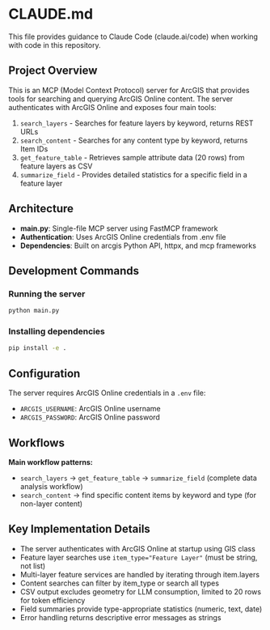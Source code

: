 # CLAUDE.md

This file provides guidance to Claude Code (claude.ai/code) when working with code in this repository.

## Project Overview

This is an MCP (Model Context Protocol) server for ArcGIS that provides tools for searching and querying ArcGIS Online content. The server authenticates with ArcGIS Online and exposes four main tools:

1. `search_layers` - Searches for feature layers by keyword, returns REST URLs
2. `search_content` - Searches for any content type by keyword, returns Item IDs  
3. `get_feature_table` - Retrieves sample attribute data (20 rows) from feature layers as CSV
4. `summarize_field` - Provides detailed statistics for a specific field in a feature layer

## Architecture

- **main.py**: Single-file MCP server using FastMCP framework
- **Authentication**: Uses ArcGIS Online credentials from .env file
- **Dependencies**: Built on arcgis Python API, httpx, and mcp frameworks

## Development Commands

### Running the server
```bash
python main.py
```

### Installing dependencies
```bash
pip install -e .
```

## Configuration

The server requires ArcGIS Online credentials in a `.env` file:
- `ARCGIS_USERNAME`: ArcGIS Online username
- `ARCGIS_PASSWORD`: ArcGIS Online password

## Workflows

**Main workflow patterns:**
- `search_layers` → `get_feature_table` → `summarize_field` (complete data analysis workflow)
- `search_content` → find specific content items by keyword and type (for non-layer content)

## Key Implementation Details

- The server authenticates with ArcGIS Online at startup using GIS class
- Feature layer searches use `item_type="Feature Layer"` (must be string, not list)
- Multi-layer feature services are handled by iterating through item.layers
- Content searches can filter by item_type or search all types
- CSV output excludes geometry for LLM consumption, limited to 20 rows for token efficiency
- Field summaries provide type-appropriate statistics (numeric, text, date)
- Error handling returns descriptive error messages as strings